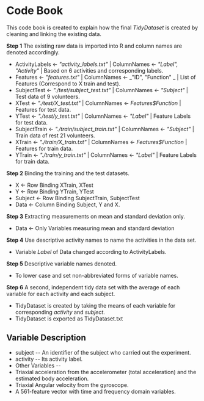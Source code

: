 # Code Book

This code book is created to explain how the final _TidyDataset_ is created by cleaning and linking the existing data.

**Step 1**
The existing raw data is imported into R and column names are denoted accordingly.

* ActivityLabels <- _"activity_labels.txt"_ | ColumnNames <- _"Label", "Activity"_ 
 | Based on 6 activities and corresponding labels.
* Features <- _"features.txt"_ | ColumnNames <- _"ID", "Function" _
 | List of Features (Correspond to X train and test).
* SubjectTest <- _"./test/subject_test.txt"_ | ColumnNames <- _"Subject"_
 | Test data of 9 volunteers.
* XTest <- _"./test/X_test.txt"_ | ColumnNames <- _Features$Function_
 | Features for test data.
* YTest <- _"./test/y_test.txt"_ | ColumnNames <- _"Label"_
 | Feature Labels for test data.
* SubjectTrain <- _"./train/subject_train.txt"_ | ColumnNames <- _"Subject"_
 | Train data of rest 21 volunteers.
* XTrain <- _"./train/X_train.txt"_ | ColumnNames <- _Features$Function_
 | Features for train data.
* YTrain <- _"./train/y_train.txt"_ | ColumnNames <- _"Label"_
 | Feature Labels for train data.

**Step 2**
Binding the training and the test datasets.
* X <- Row Binding XTrain, XTest
* Y <- Row Binding YTrain, YTest
* Subject <- Row Binding SubjectTrain, SubjectTest
* Data <- Column Binding Subject, Y and X.

**Step 3**
Extracting measurements on mean and standard deviation only.
* Data <- Only Variables measuring mean and standard deviation

**Step 4**
Use descriptive activity names to name the activities in the data set.
* Variable _Label_ of Data changed according to ActivityLabels.

**Step 5**
Descriptive variable names denoted.
* To lower case and set non-abbreviated forms of variable names.

**Step 6**
A second, independent tidy data set with the average of each variable for each activity and each subject.
* TidyDataset is created by taking the means of each variable for corresponding _activity_ and _subject_.
* TidyDataset is exported as TidyDataset.txt

## Variable Description
* subject -- An identifier of the subject who carried out the experiment.
* activity -- Its activity label. 
* Other Variables -- 
 * Triaxial acceleration from the accelerometer (total acceleration) and the estimated body acceleration.
 * Triaxial Angular velocity from the gyroscope. 
 * A 561-feature vector with time and frequency domain variables. 